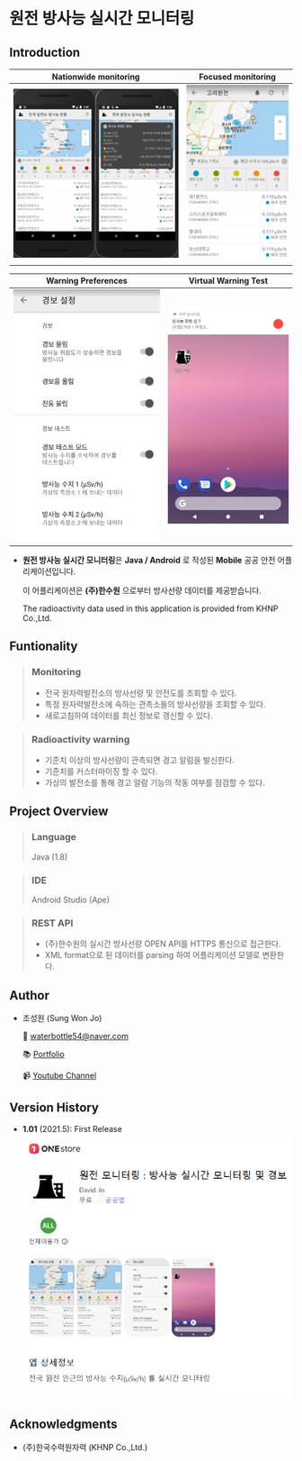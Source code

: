 # 원전 방사능 실시간 모니터링  

 ## Introduction

 Nationwide monitoring     |  Focused monitoring
:-------------------------:|:-------------------------:
![](https://github.com/waterbottle54/radiaton-monitor/blob/main/images.png) | ![](https://github.com/waterbottle54/radiaton-monitor/blob/main/gori.png)

 Warning Preferences       |  Virtual Warning Test
 :------------------------:|:-------------------------:
 ![](https://github.com/waterbottle54/radiaton-monitor/blob/main/settings.png) | ![](https://github.com/waterbottle54/radiaton-monitor/blob/main/warning.png)
 
 * **원전 방사능 실시간 모니터링**은 **Java / Android** 로 작성된 **Mobile** 공공 안전 어플리케이션입니다.<br>

   이 어플리케이션은 **(주)한수원** 으로부터 방사선량 데이터를 제공받습니다. <br>

   The radioactivity data used in this application is provided from KHNP Co.,Ltd.

 ## Funtionality
> ### Monitoring
> * 전국 원자력발전소의 방사선량 및 안전도를 조회할 수 있다.
> * 특정 원자력발전소에 속하는 관측소들의 방사선량을 조회할 수 있다.
> * 새로고침하여 데이터를 최신 정보로 갱신할 수 있다.

> ### Radioactivity warning
> * 기준치 이상의 방사선량이 관측되면 경고 알림을 발신한다.
> * 기준치를 커스터마이징 할 수 있다.
> * 가상의 발전소를 통해 경고 알람 기능의 작동 여부를 점검할 수 있다.

 ## Project Overview
> ### Language
> Java (1.8)

> ### IDE
> Android Studio (Ape) 
 
> ### REST API
> * (주)한수원의 실시간 방사선량 OPEN API를 HTTPS 통신으로 접근한다.
> * XML format으로 된 데이터를 parsing 하여 어플리케이션 모델로 변환한다.

 ## Author
 * 조성원 (Sung Won Jo)
 
     📧 waterbottle54@naver.com
   
     📚 [Portfolio](https://www.devsungwonjo.pe.kr/)
   
     📹 [Youtube Channel](https://www.youtube.com/@vanilla03034)
   
 ## Version History
 * **1.01** (2021.5): First Release
   ![](https://github.com/waterbottle54/radiaton-monitor/blob/main/onestore.png)

 ## Acknowledgments
 * (주)한국수력원자력 (KHNP Co.,Ltd.)

